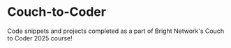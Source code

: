 # Couch-to-Coder
Code snippets and projects completed as a part of Bright Network's Couch to Coder 2025 course!
